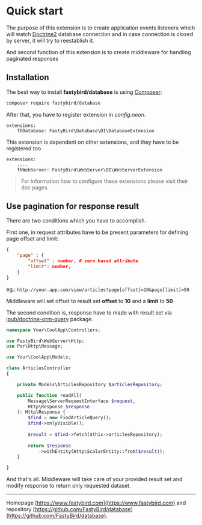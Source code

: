 # Quick start

The purpose of this extension is to create application events listeners which will watch [Doctrine2](https://www.doctrine-project.org/) database connection and in case connection is closed by server, it will try to reestablish it.

And second function of this extension is to create middleware for handling paginated responses

## Installation

The best way to install **fastybird/database** is using [Composer](http://getcomposer.org/):

```sh
composer require fastybird/database
```

After that, you have to register extension in *config.neon*.

```neon
extensions:
    fbDatabase: FastyBird\Database\DI\DatabaseExtension
```

This extension is dependent on other extensions, and they have to be registered too

```neon
extensions:
    ....
    fbWebServer: FastyBird\WebServer\DI\WebServerExtension
```

> For information how to configure these extensions please visit their doc pages

## Use pagination for response result

There are two conditions which you have to accomplish.

First one, in request attributes have to be present parameters for defining page offset and limit:

```json
{
    "page" : {
        "offset" : number, # zero based attribute
        "limit": number,
    }
}
```

eg.: `http://your.app.com/view/articles?page[offset]=10&page[limit]=50`

Middleware will set offset to result set **offset** to **10** and a **limit** to **50**

The second condition is, response have to made with result set via [ipub/doctrine-orm-query](https://github.com/ipublikuj/doctrine-orm-query) package.

```php
namespace Your\CoolApp\Controllers;

use FastyBird\WebServer\Http;
use Psr\Http\Message;

use Your\CoolApp\Models;

class ArticlesController
{

    private Models\ArticlesRepository $articlesRepository;

    public function readAll(
		Message\ServerRequestInterface $request,
		Http\Response $response
	): Http\Response {
        $find = new FindArticleQuery();
        $find->onlyVisible();
        
        $result = $find->fetch($this->articlesRepository);
        
        return $response
            ->withEntity(Http\ScalarEntity::from($result));
    }

}
```

And that's all. Middleware will take care of your provided result set and modify response to return only requested dataset.

***
Homepage [https://www.fastybird.com](https://www.fastybird.com) and repository [https://github.com/FastyBird/database](https://github.com/FastyBird/database).
